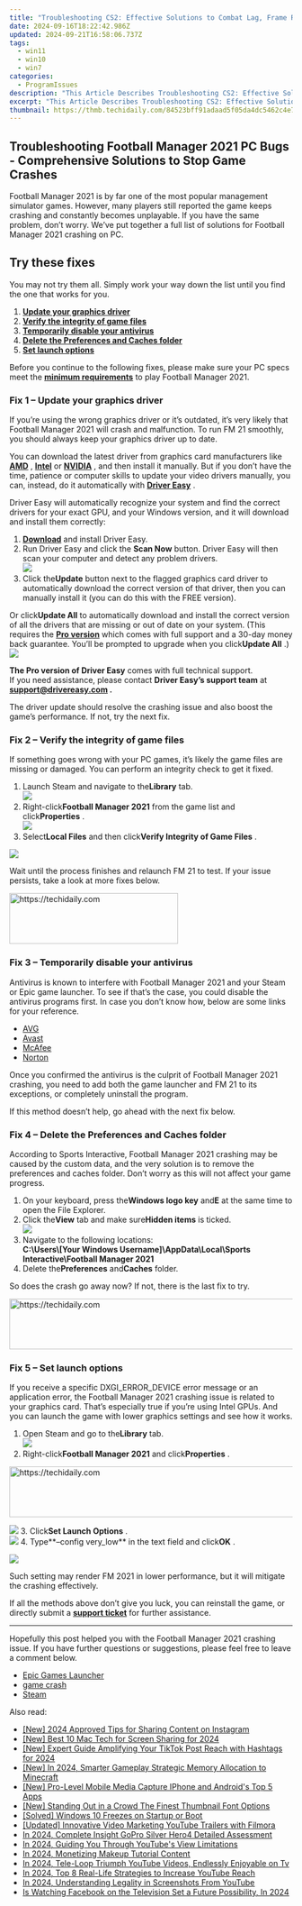 ```yaml
---
title: "Troubleshooting CS2: Effective Solutions to Combat Lag, Frame Rate Issues & Unresponsive Gameplay"
date: 2024-09-16T18:22:42.986Z
updated: 2024-09-21T16:58:06.737Z
tags:
  - win11
  - win10
  - win7
categories:
  - ProgramIssues
description: "This Article Describes Troubleshooting CS2: Effective Solutions to Combat Lag, Frame Rate Issues & Unresponsive Gameplay"
excerpt: "This Article Describes Troubleshooting CS2: Effective Solutions to Combat Lag, Frame Rate Issues & Unresponsive Gameplay"
thumbnail: https://thmb.techidaily.com/84523bff91adaad5f05da4dc5462c4e758d2c84a6b7c5d09810fe5f525ef9fc4.jpg
---
```


## Troubleshooting Football Manager 2021 PC Bugs - Comprehensive Solutions to Stop Game Crashes

Football Manager 2021 is by far one of the most popular management simulator games. However, many players still reported the game keeps crashing and constantly becomes unplayable. If you have the same problem, don’t worry. We’ve put together a full list of solutions for Football Manager 2021 crashing on PC.

## Try these fixes

 You may not try them all. Simply work your way down the list until you find the one that works for you.

1. **[Update your graphics driver](https://tools.techidaily.com/drivereasy/download/)**
2. **[Verify the integrity of game files](https://tools.techidaily.com/drivereasy/download/)**
3. **[Temporarily disable your antivirus](https://tools.techidaily.com/drivereasy/download/)**
4. **[Delete the Preferences and Caches folder](https://tools.techidaily.com/drivereasy/download/)**
5. **[Set launch options](https://tools.techidaily.com/drivereasy/download/)**

 Before you continue to the following fixes, please make sure your PC specs meet the **[minimum requirements](https://www.footballmanager.com/games/football-manager-2021)**  to play Football Manager 2021.

### Fix 1 – Update your graphics driver

 If you’re using the wrong graphics driver or it’s outdated, it’s very likely that Football Manager 2021 will crash and malfunction. To run FM 21 smoothly, you should always keep your graphics driver up to date.

 You can download the latest driver from graphics card manufacturers like **[AMD](https://www.amd.com/en/support)**  , **[Intel](https://downloadcenter.intel.com/)**  or **[NVIDIA](https://www.nvidia.com/Download/index.aspx)**  , and then install it manually. But if you don’t have the time, patience or computer skills to update your video drivers manually, you can, instead, do it automatically with **[Driver Easy](https://tools.techidaily.com/drivereasy/download/)**  .

 Driver Easy will automatically recognize your system and find the correct drivers for your exact GPU, and your Windows version, and it will download and install them correctly:

1. **[Download](https://tools.techidaily.com/drivereasy/download/)**  and install Driver Easy.
2. Run Driver Easy and click the **Scan Now** button. Driver Easy will then scan your computer and detect any problem drivers.  
![](https://images.drivereasy.com/wp-content/uploads/2020/11/de-1-8.jpg)
3. Click the**Update** button next to the flagged graphics card driver to automatically download the correct version of that driver, then you can manually install it (you can do this with the FREE version).  

 Or click**Update All** to automatically download and install the correct version of all the drivers that are missing or out of date on your system. (This requires the **[Pro version](https://tools.techidaily.com/drivereasy/download/)**  which comes with full support and a 30-day money back guarantee. You’ll be prompted to upgrade when you click**Update All** .)  
![](https://images.drivereasy.com/wp-content/uploads/2020/11/de-2-9.jpg)

**The Pro version of Driver Easy** comes with full technical support.  
 If you need assistance, please contact **Driver Easy’s support team** at **[support@drivereasy.com](https://tools.techidaily.com/drivereasy/download/) .**

 The driver update should resolve the crashing issue and also boost the game’s performance. If not, try the next fix.

### Fix 2 – Verify the integrity of game files

 If something goes wrong with your PC games, it’s likely the game files are missing or damaged. You can perform an integrity check to get it fixed.

1. Launch Steam and navigate to the**Library** tab.  
![](https://images.drivereasy.com/wp-content/uploads/2020/11/2-1-5.jpg)
2. Right-click**Football Manager 2021** from the game list and click**Properties** .  
![](https://images.drivereasy.com/wp-content/uploads/2020/11/2-2-8.jpg)
3. Select**Local Files** and then click**Verify Integrity of Game Files** .  

![](https://images.drivereasy.com/wp-content/uploads/2020/11/2-3-4.jpg)

 Wait until the process finishes and relaunch FM 21 to test. If your issue persists, take a look at more fixes below.

<!-- affiliate ads begin -->
<a href="https://aligracehair.sjv.io/c/5597632/1884017/19272" target="_top" id="1884017">
  <img src="//a.impactradius-go.com/display-ad/19272-1884017" border="0" alt="https://techidaily.com" width="300" height="90"/>
</a>
<img height="0" width="0" src="https://aligracehair.sjv.io/i/5597632/1884017/19272" style="position:absolute;visibility:hidden;" border="0" />
<!-- affiliate ads end -->

### Fix 3 – Temporarily disable your antivirus

 Antivirus is known to interfere with Football Manager 2021 and your Steam or Epic game launcher. To see if that’s the case, you could disable the antivirus programs first. In case you don’t know how, below are some links for your reference.

* [AVG](https://support.avg.com/SupportArticleView?l=en&urlname=Disable-AVG-Antivirus)
* [Avast](https://support.avast.com/en-ca/article/167/)
* [McAfee](https://service.mcafee.com/webcenter/faces/oracle/webcenter/page/scopedMD/s55728c97%5F466d%5F4ddb%5F952d%5F05484ea932c6/Page29.jspx?articleTitle=McAfee+KB+-+%E5%A6%82%E4%BD%95%E5%9C%A8+Windows+%E6%88%96+macOS+%E4%B8%8A%E7%AE%A1%E7%90%86%E8%BF%88%E5%85%8B%E8%8F%B2%E9%98%B2%E7%81%AB%E5%A2%99+%28TS101322%29&locale=en-AU&%5Fadf.ctrl-state=1o7a5hld6%5F4&wc.contextURL=%2Fspaces%2Fcp&articleId=TS101322&%5FafrLoop=152281897470282#!)
* [Norton](https://support.norton.com/sp/en/uk/home/current/solutions/v3672136)

 Once you confirmed the antivirus is the culprit of Football Manager 2021 crashing, you need to add both the game launcher and FM 21 to its exceptions, or completely uninstall the program.

If this method doesn’t help, go ahead with the next fix below.

### Fix 4 – Delete the Preferences and Caches folder

 According to Sports Interactive, Football Manager 2021 crashing may be caused by the custom data, and the very solution is to remove the preferences and caches folder. Don’t worry as this will not affect your game progress.

1. On your keyboard, press the**Windows logo key** and**E** at the same time to open the File Explorer.
2. Click the**View** tab and make sure**Hidden items** is ticked.  
![](https://images.drivereasy.com/wp-content/uploads/2020/11/4-2-5.jpg)
3. Navigate to the following locations:  
 **C:\\Users\\\[Your Windows Username\]\\AppData\\Local\\Sports Interactive\\Football Manager 2021**
4. Delete the**Preferences** and**Caches** folder.

So does the crash go away now? If not, there is the last fix to try.

<!-- affiliate ads begin -->
<a href="https://aligracehair.sjv.io/c/5597632/1997648/19272" target="_top" id="1997648">
  <img src="//a.impactradius-go.com/display-ad/19272-1997648" border="0" alt="https://techidaily.com" width="728" height="90"/>
</a>
<img height="0" width="0" src="https://aligracehair.sjv.io/i/5597632/1997648/19272" style="position:absolute;visibility:hidden;" border="0" />
<!-- affiliate ads end -->

### Fix 5 – Set launch options

 If you receive a specific DXGI\_ERROR\_DEVICE error message or an application error, the Football Manager 2021 crashing issue is related to your graphics card. That’s especially true if you’re using Intel GPUs. And you can launch the game with lower graphics settings and see how it works.

1. Open Steam and go to the**Library** tab.  
![](https://images.drivereasy.com/wp-content/uploads/2020/11/2-1-5.jpg)
2. Right-click**Football Manager 2021** and click**Properties** .  

<!-- affiliate ads begin -->
<a href="https://aligracehair.sjv.io/c/5597632/1880960/19272" target="_top" id="1880960">
  <img src="//a.impactradius-go.com/display-ad/19272-1880960" border="0" alt="https://techidaily.com" width="728" height="90"/>
</a>
<img height="0" width="0" src="https://aligracehair.sjv.io/i/5597632/1880960/19272" style="position:absolute;visibility:hidden;" border="0" />
<!-- affiliate ads end -->

![](https://images.drivereasy.com/wp-content/uploads/2020/11/2-2-8.jpg)
3. Click**Set Launch Options** .  
![](https://images.drivereasy.com/wp-content/uploads/2020/11/5-1-3.jpg)
4. Type**–config very\_low** in the text field and click**OK** .  

![](https://images.drivereasy.com/wp-content/uploads/2020/11/5-2-4.jpg)

 Such setting may render FM 2021 in lower performance, but it will mitigate the crashing effectively.

 If all the methods above don’t give you luck, you can reinstall the game, or directly submit a **[support ticket](https://support.sega.co.uk/hc/en-gb/requests/new)**  for further assistance.

---

 Hopefully this post helped you with the Football Manager 2021 crashing issue. If you have further questions or suggestions, please feel free to leave a comment below.

* [Epic Games Launcher](https://tools.techidaily.com/drivereasy/download/)
* [game crash](https://tools.techidaily.com/drivereasy/download/)
* [Steam](https://tools.techidaily.com/drivereasy/download/)

<ins class="adsbygoogle"
     style="display:block"
     data-ad-format="autorelaxed"
     data-ad-client="ca-pub-7571918770474297"
     data-ad-slot="1223367746"></ins>

<ins class="adsbygoogle"
     style="display:block"
     data-ad-client="ca-pub-7571918770474297"
     data-ad-slot="8358498916"
     data-ad-format="auto"
     data-full-width-responsive="true"></ins>

<span class="atpl-alsoreadstyle">Also read:</span>
<div><ul>
<li><a href="https://instagram-videos.techidaily.com/new-2024-approved-tips-for-sharing-content-on-instagram/"><u>[New] 2024 Approved Tips for Sharing Content on Instagram</u></a></li>
<li><a href="https://desktop-recording.techidaily.com/new-best-10-mac-tech-for-screen-sharing-for-2024/"><u>[New] Best 10 Mac Tech for Screen Sharing for 2024</u></a></li>
<li><a href="https://tiktok-videos.techidaily.com/new-expert-guide-amplifying-your-tiktok-post-reach-with-hashtags-for-2024/"><u>[New] Expert Guide Amplifying Your TikTok Post Reach with Hashtags for 2024</u></a></li>
<li><a href="https://screen-capture.techidaily.com/new-in-2024-smarter-gameplay-strategic-memory-allocation-to-minecraft/"><u>[New] In 2024, Smarter Gameplay Strategic Memory Allocation to Minecraft</u></a></li>
<li><a href="https://youtube-stream.techidaily.com/new-pro-level-mobile-media-capture-iphone-and-androids-top-5-apps/"><u>[New] Pro-Level Mobile Media Capture IPhone and Android's Top 5 Apps</u></a></li>
<li><a href="https://youtube-stream.techidaily.com/new-standing-out-in-a-crowd-the-finest-thumbnail-font-options/"><u>[New] Standing Out in a Crowd The Finest Thumbnail Font Options</u></a></li>
<li><a href="https://common-error.techidaily.com/solved-windows-10-freezes-on-startup-or-boot/"><u>[Solved] Windows 10 Freezes on Startup or Boot</u></a></li>
<li><a href="https://facebook-video-share.techidaily.com/updated-innovative-video-marketing-youtube-trailers-with-filmora/"><u>[Updated] Innovative Video Marketing YouTube Trailers with Filmora</u></a></li>
<li><a href="https://extra-tips.techidaily.com/in-2024-complete-insight-gopro-silver-hero4-detailed-assessment/"><u>In 2024, Complete Insight GoPro Silver Hero4 Detailed Assessment</u></a></li>
<li><a href="https://youtube-stream.techidaily.com/in-2024-guiding-you-through-youtubes-view-limitations/"><u>In 2024, Guiding You Through YouTube's View Limitations</u></a></li>
<li><a href="https://youtube-stream.techidaily.com/in-2024-monetizing-makeup-tutorial-content/"><u>In 2024, Monetizing Makeup Tutorial Content</u></a></li>
<li><a href="https://youtube-stream.techidaily.com/in-2024-tele-loop-triumph-youtube-videos-endlessly-enjoyable-on-tv/"><u>In 2024, Tele-Loop Triumph YouTube Videos, Endlessly Enjoyable on Tv</u></a></li>
<li><a href="https://youtube-stream.techidaily.com/in-2024-top-8-real-life-strategies-to-increase-youtube-reach/"><u>In 2024, Top 8 Real-Life Strategies to Increase YouTube Reach</u></a></li>
<li><a href="https://youtube-stream.techidaily.com/in-2024-understanding-legality-in-screenshots-from-youtube/"><u>In 2024, Understanding Legality in Screenshots From YouTube</u></a></li>
<li><a href="https://facebook-video-content.techidaily.com/is-watching-facebook-on-the-television-set-a-future-possibility-in-2024/"><u>Is Watching Facebook on the Television Set a Future Possibility, In 2024</u></a></li>
</ul></div>

